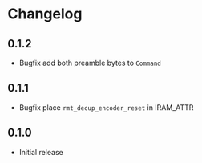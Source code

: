 # Changelog

## 0.1.2
- Bugfix add both preamble bytes to `Command`

## 0.1.1
- Bugfix place `rmt_decup_encoder_reset` in IRAM_ATTR

## 0.1.0
- Initial release